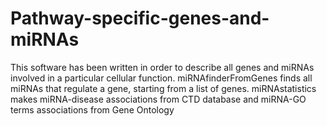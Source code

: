 # Pathway-specific-genes-and-miRNAs
This software has been written in order to describe all genes and miRNAs involved in a particular cellular function.
miRNAfinderFromGenes finds all miRNAs that regulate a gene, starting from a list of genes. miRNAstatistics makes miRNA-disease associations from CTD database and miRNA-GO terms associations from Gene Ontology
